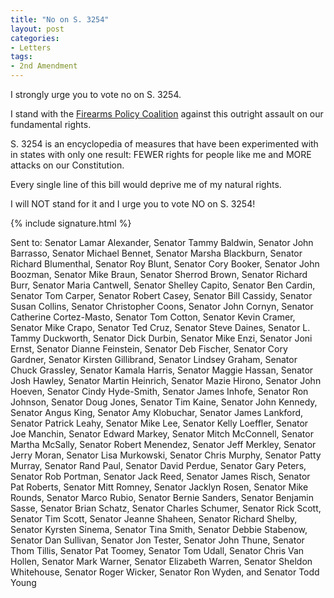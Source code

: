 ```yaml
---
title: "No on S. 3254"
layout: post
categories:
- Letters
tags:
- 2nd Amendment
---
```


I strongly urge you to vote no on S. 3254.

I stand with the [Firearms Policy Coalition](https://www.firearmspolicy.org/) against this outright assault on our fundamental rights.

S. 3254 is an encyclopedia of measures that have been experimented with in states with only one result: FEWER rights for people like me and MORE attacks on our Constitution.

Every single line of this bill would deprive me of my natural rights.

I will NOT stand for it and I urge you to vote NO on S. 3254!

{% include signature.html %}

Sent to: Senator Lamar Alexander, Senator Tammy Baldwin, Senator John Barrasso, Senator Michael Bennet, Senator Marsha Blackburn, Senator Richard Blumenthal, Senator Roy Blunt, Senator Cory Booker, Senator John Boozman, Senator Mike Braun, Senator Sherrod Brown, Senator Richard Burr, Senator Maria Cantwell, Senator Shelley Capito, Senator Ben Cardin, Senator Tom Carper, Senator Robert Casey, Senator Bill Cassidy, Senator Susan Collins, Senator Christopher Coons, Senator John Cornyn, Senator Catherine Cortez-Masto, Senator Tom Cotton, Senator Kevin Cramer, Senator Mike Crapo, Senator Ted Cruz, Senator Steve Daines, Senator L. Tammy Duckworth, Senator Dick Durbin, Senator Mike Enzi, Senator Joni Ernst, Senator Dianne Feinstein, Senator Deb Fischer, Senator Cory Gardner, Senator Kirsten Gillibrand, Senator Lindsey Graham, Senator Chuck Grassley, Senator Kamala Harris, Senator Maggie Hassan, Senator Josh Hawley, Senator Martin Heinrich, Senator Mazie Hirono, Senator John Hoeven, Senator Cindy Hyde-Smith, Senator James Inhofe, Senator Ron Johnson, Senator Doug Jones, Senator Tim Kaine, Senator John Kennedy, Senator Angus King, Senator Amy Klobuchar, Senator James Lankford, Senator Patrick Leahy, Senator Mike Lee, Senator Kelly Loeffler, Senator Joe Manchin, Senator Edward Markey, Senator Mitch McConnell, Senator Martha McSally, Senator Robert Menendez, Senator Jeff Merkley, Senator Jerry Moran, Senator Lisa Murkowski, Senator Chris Murphy, Senator Patty Murray, Senator Rand Paul, Senator David Perdue, Senator Gary Peters, Senator Rob Portman, Senator Jack Reed, Senator James Risch, Senator Pat Roberts, Senator Mitt Romney, Senator Jacklyn Rosen, Senator Mike Rounds, Senator Marco Rubio, Senator Bernie Sanders, Senator Benjamin Sasse, Senator Brian Schatz, Senator Charles Schumer, Senator Rick Scott, Senator Tim Scott, Senator Jeanne Shaheen, Senator Richard Shelby, Senator Kyrsten Sinema, Senator Tina Smith, Senator Debbie Stabenow, Senator Dan Sullivan, Senator Jon Tester, Senator John Thune, Senator Thom Tillis, Senator Pat Toomey, Senator Tom Udall, Senator Chris Van Hollen, Senator Mark Warner, Senator Elizabeth Warren, Senator Sheldon Whitehouse, Senator Roger Wicker, Senator Ron Wyden, and Senator Todd Young